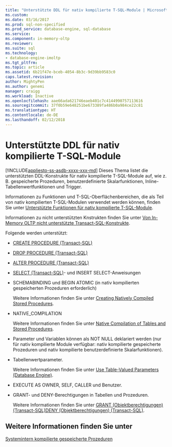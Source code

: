 ```yaml
---
title: "Unterstützte DDL für nativ kompilierte T-SQL-Module | Microsoft Dokumentation"
ms.custom: 
ms.date: 03/16/2017
ms.prod: sql-non-specified
ms.prod_service: database-engine, sql-database
ms.service: 
ms.component: in-memory-oltp
ms.reviewer: 
ms.suite: sql
ms.technology:
- database-engine-imoltp
ms.tgt_pltfrm: 
ms.topic: article
ms.assetid: 6b21f47e-bceb-4054-8b3c-9d39bb9583c0
caps.latest.revision: 
author: MightyPen
ms.author: genemi
manager: craigg
ms.workload: Inactive
ms.openlocfilehash: aae66ada621746eaeb401c7c4144990757113616
ms.sourcegitcommit: 37f0b59e648251be673389fa486b0a984ce22c81
ms.translationtype: HT
ms.contentlocale: de-DE
ms.lasthandoff: 02/12/2018
---
```

# <a name="supported-ddl-for-natively-compiled-t-sql-modules"></a>Unterstützte DDL für nativ kompilierte T-SQL-Module
[!INCLUDE[appliesto-ss-asdb-xxxx-xxx-md](../../includes/appliesto-ss-asdb-xxxx-xxx-md.md)]
Dieses Thema listet die unterstützten DDL-Konstrukte für nativ kompilierte T-SQL-Module auf, wie z. B. gespeicherte Prozeduren, benutzerdefinierte Skalarfunktionen, Inline-Tabellenwertfunktionen und Trigger.  
  
 Informationen zu Funktionen und T-SQL-Oberflächenbereichen, die als Teil von nativ kompilierten T-SQL-Modulen verwendet werden können, finden Sie unter [Unterstützte Funktionen für nativ kompilierte T-SQL-Module](../../relational-databases/in-memory-oltp/supported-features-for-natively-compiled-t-sql-modules.md).  
  
 Informationen zu nicht unterstützten Knstrukten finden Sie unter [Von In-Memory OLTP nicht unterstützte Transact-SQL-Konstrukte](../../relational-databases/in-memory-oltp/transact-sql-constructs-not-supported-by-in-memory-oltp.md).  
  
 Folgende werden unterstützt:  
  
-   [CREATE PROCEDURE &#40;Transact-SQL&#41;](../../t-sql/statements/create-procedure-transact-sql.md)  
  
-   [DROP PROCEDURE &#40;Transact-SQL&#41;](../../t-sql/statements/drop-procedure-transact-sql.md)  
  
-   [ALTER PROCEDURE &#40;Transact-SQL&#41;](../../t-sql/statements/alter-procedure-transact-sql.md)  
  
-   [SELECT &#40;Transact-SQL&#41;](../../t-sql/queries/select-transact-sql.md)- und INSERT SELECT-Anweisungen  
  
-   SCHEMABINDING und BEGIN ATOMIC (in nativ kompilierten gespeicherten Prozeduren erforderlich)  
  
     Weitere Informationen finden Sie unter [Creating Natively Compiled Stored Procedures](../../relational-databases/in-memory-oltp/creating-natively-compiled-stored-procedures.md).  
  
-   NATIVE_COMPILATION  
  
     Weitere Informationen finden Sie unter [Native Compilation of Tables and Stored Procedures](../../relational-databases/in-memory-oltp/native-compilation-of-tables-and-stored-procedures.md).  
  
-   Parameter und Variablen können als NOT NULL deklariert werden (nur für nativ kompilierte Module verfügbar: nativ kompilierte gespeicherte Prozeduren und nativ kompilierte benutzerdefinierte Skalarfunktionen).  
  
-   Tabellenwertparameter.  
  
     Weitere Informationen finden Sie unter [Use Table-Valued Parameters &#40;Database Engine&#41;](../../relational-databases/tables/use-table-valued-parameters-database-engine.md).  
  
-   EXECUTE AS OWNER, SELF, CALLER und Benutzer.  
  
-   GRANT- und DENY-Berechtigungen in Tabellen und Prozeduren.  
  
     Weitere Informationen finden Sie unter [GRANT (Objektberechtigungen) &#40;Transact-SQL&#41;](../../t-sql/statements/grant-object-permissions-transact-sql.md)[DENY (Objektberechtigungen) &#40;Transact-SQL&#41;](../../t-sql/statements/deny-object-permissions-transact-sql.md).  
  
## <a name="see-also"></a>Weitere Informationen finden Sie unter  
 [Systemintern kompilierte gespeicherte Prozeduren](../../relational-databases/in-memory-oltp/natively-compiled-stored-procedures.md)  
  
  
